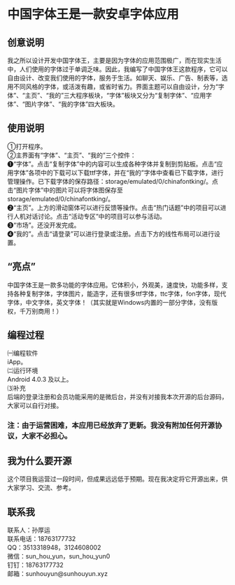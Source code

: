 <h1>中国字体王是一款安卓字体应用<br></h1>
<h2>创意说明<br></h2>
我之所以设计开发中国字体王，主要是因为字体的应用范围极广，而在现实生活中，人们使用的字体过于单调乏味。因此，我编写了中国字体王这款程序，它可以自由设计、改变我们使用的字体，服务于生活。如聊天、娱乐、广告、制表等，选用不同风格的字体，或活泼有趣，或省时省力。界面主题可以自由设计，分为“字体”、“主页”、“我的”三大程序板块，“字体”板块又分为“复制字体”、“应用字体”、“图片字体”、“我的字体”四大板块。<br>
<h2>使用说明<br></h2>
①打开程序。<br>
②主界面有“字体”、“主页”、“我的”三个控件：<br>
❶“字体”。点击“复制字体”中的内容可以生成各种字体并复制到剪贴板。点击“应用字体”各项中的下载可以下载ttf字体，并在“我的”字体中查看已下载字体，进行管理操作。已下载字体的保存路径：storage/emulated/0/chinafontking/。点击“图片字体”中的图片可以将字体图保存至storage/emulated/0/chinafontking/。<br>
❷“主页”。上方的滑动窗体可以进行反馈等操作。点击“热门话题”中的项目可以进行人机对话讨论。点击“活动专区”中的项目可以参与活动。<br>
❸“市场”。还没开发完成。<br>
❹“我的”。点击“请登录”可以进行登录或注册。点击下方的线性布局可以进行设置。<br>
<h2>“亮点”<br></h2>
中国字体王是一款多功能的字体应用。它体积小，外观美，速度快，功能多样，支持各种复制字体，字体图片，能造字，还有很多ttf字体，ttc字体，fon字体，现代字体，中文字体，英文字体！（其实就是Windows内置的一部分字体，没有版权，千万别商用！）<br>
<h2>编程过程<br></h2>
㈠编程软件<br>
iApp。<br>
㈡运行环境<br>
Android 4.0.3 及以上。<br>
⑶补充<br>
后端的登录注册和会员功能采用的是微后台，并没有对接我本次开源的后台源码，大家可以自行对接。<br>
<h3>注：由于运营困难，本应用已经放弃了更新。我没有附加任何开源协议，大家不必担心。<br><h3>
<h2>我为什么要开源<br></h2>
这个项目我运营过一段时间，但成果远远低于预期。现在我决定将它开源出来，供大家学习、交流、参考。<br>
<h2>联系我<br></h2>
联系人：孙厚运<br>
联系电话：18763177732<br>
QQ：3513318948，3124608002<br>
微信：sun_hou_yun，sun_hou_yun0<br>
钉钉：18763177732<br>
邮箱：sunhouyun@sunhouyun.xyz<br>
